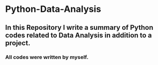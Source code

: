 # Python-Data-Analysis

## In this Repository I write a summary of Python codes related to Data Analysis in addition to a project.

### All codes were written by myself.
